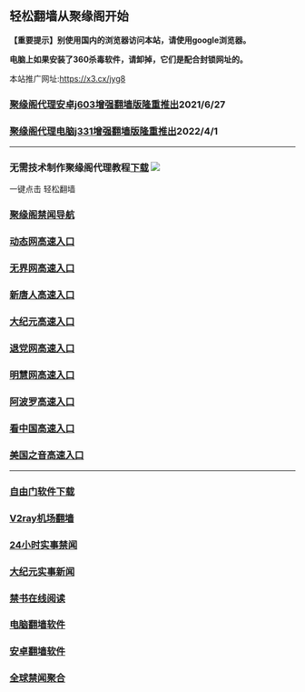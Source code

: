 ## 轻松翻墙从聚缘阁开始

**【重要提示】别使用国内的浏览器访问本站，请使用google浏览器。**

**电脑上如果安装了360杀毒软件，请卸掉，它们是配合封锁网址的。**

本站推广网址:https://x3.cx/jyg8

### [聚缘阁代理安卓j603增强翻墙版隆重推出](https://gitlab.com/juyuange/2/-/raw/master/j603.apk)2021/6/27

### [聚缘阁代理电脑j331增强翻墙版隆重推出](https://gitlab.com/j25414/jyg/-/raw/master/j331.apk)2022/4/1

***



### 无需技术制作聚缘阁代理教程[下载](https://gitlab.com/j25414/jyg/-/raw/master/jygdl.rar)  ![](http://daohang.juyuange.eu.org/j2.gif)

一键点击 轻松翻墙

### [聚缘阁禁闻导航](https:/8u.joore.ml/aawe/e20m)

### [动态网高速入口](https://6u.nvaae.ml/14758/t44774p)

### [无界网高速入口](https://6u.nvaae.ml/14758/b12t)

### [新唐人高速入口](https://6u.nvaae.ml/14758/b5t)

### [大纪元高速入口](https://6u.nvaae.ml/14758/b7t)

### [退党网高速入口](https://6u.nvaae.ml/14758/b8g)

### [明慧网高速入口](https://6u.nvaae.ml/14758/b3g)

### [阿波罗高速入口](https://6u.nvaae.ml/14758/b13a)

### [看中国高速入口](https://6u.nvaae.ml/14758/b11n)

### [美国之音高速入口](https://6u.nvaae.ml/14758/b18m)


***






### [自由门软件下载](https://git.io/skyfree)

### [V2ray机场翻墙](https://github.com/bannedbook/fanqiang/wiki/V2ray%E6%9C%BA%E5%9C%BA)

### [24小时实事禁闻](https://github.com/fyvn2199/djy/blob/master/gb/n24hr.md?dfh#1)

### [大纪元实事新闻](https://github.com/fyvn2199/djy/blob/master/gb/nsc413.md?dfh#1)

### [禁书在线阅读](https://github.com/txyzum203/djy/blob/master/gb/9p.md?flntdtv#1)

### [电脑翻墙软件](https://github.com/Alvin9999/new-pac/wiki)

### [安卓翻墙软件](https://git.io/afq)

### [全球禁闻聚合](https://github.com/gfw-breaker/banned-news1/blob/master/README.md)












